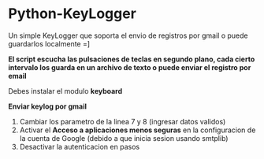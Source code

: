 # Python-KeyLogger
Un simple KeyLogger que soporta el envio de registros por gmail o puede guardarlos localmente =]

**El script escucha las pulsaciones de teclas en segundo plano, cada cierto intervalo los guarda en un archivo de texto o puede enviar el registro por email**

Debes instalar el modulo __keyboard__

**Enviar keylog por gmail**
1. Cambiar los parametro de la linea 7 y 8 (ingresar datos validos)
2. Activar el **Acceso a aplicaciones menos seguras** en la configuracion de la cuenta de Google (debido a que inicia sesion usando smtplib)
3. Desactivar la autenticacion en pasos
